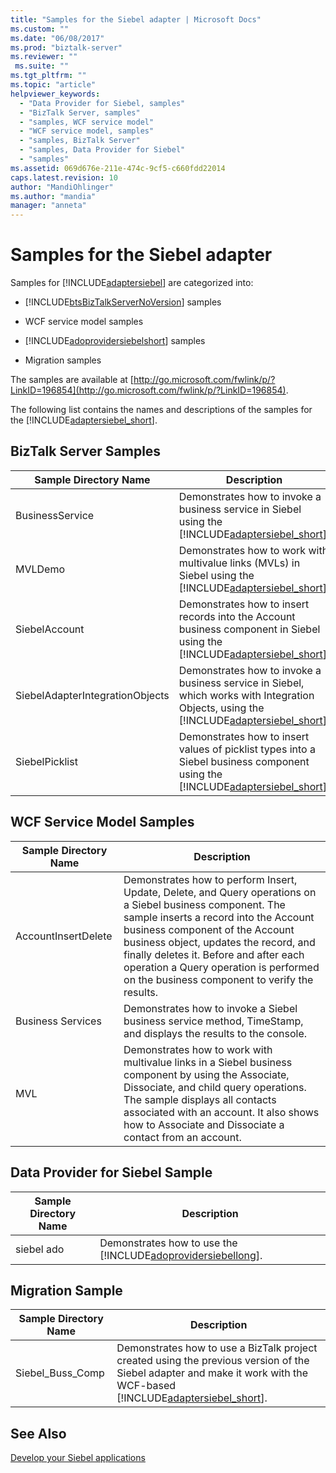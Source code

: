 ```yaml
---
title: "Samples for the Siebel adapter | Microsoft Docs"
ms.custom: ""
ms.date: "06/08/2017"
ms.prod: "biztalk-server"
ms.reviewer: ""
 ms.suite: ""
ms.tgt_pltfrm: ""
ms.topic: "article"
helpviewer_keywords: 
  - "Data Provider for Siebel, samples"
  - "BizTalk Server, samples"
  - "samples, WCF service model"
  - "WCF service model, samples"
  - "samples, BizTalk Server"
  - "samples, Data Provider for Siebel"
  - "samples"
ms.assetid: 069d676e-211e-474c-9cf5-c660fdd22014
caps.latest.revision: 10
author: "MandiOhlinger"
ms.author: "mandia"
manager: "anneta"
---
```

# Samples for the Siebel adapter
Samples for [!INCLUDE[adaptersiebel](../../includes/adaptersiebel-md.md)] are categorized into:  
  
-   [!INCLUDE[btsBizTalkServerNoVersion](../../includes/btsbiztalkservernoversion-md.md)] samples  
  
-   WCF service model samples  
  
-   [!INCLUDE[adoprovidersiebelshort](../../includes/adoprovidersiebelshort-md.md)] samples  
  
-   Migration samples  
  
 The samples are available at [http://go.microsoft.com/fwlink/p/?LinkID=196854](http://go.microsoft.com/fwlink/p/?LinkID=196854).  
  
 The following list contains the names and descriptions of the samples for the [!INCLUDE[adaptersiebel_short](../../includes/adaptersiebel-short-md.md)].  
  
## BizTalk Server Samples  
  
|Sample Directory Name|Description|  
|---------------------------|-----------------|  
|BusinessService|Demonstrates how to invoke a business service in Siebel using the [!INCLUDE[adaptersiebel_short](../../includes/adaptersiebel-short-md.md)].|  
|MVLDemo|Demonstrates how to work with multivalue links (MVLs) in Siebel using the [!INCLUDE[adaptersiebel_short](../../includes/adaptersiebel-short-md.md)].|  
|SiebelAccount|Demonstrates how to insert records into the Account business component in Siebel using the [!INCLUDE[adaptersiebel_short](../../includes/adaptersiebel-short-md.md)].|  
|SiebelAdapterIntegrationObjects|Demonstrates how to invoke a business service in Siebel, which works with Integration Objects, using the [!INCLUDE[adaptersiebel_short](../../includes/adaptersiebel-short-md.md)].|  
|SiebelPicklist|Demonstrates how to insert values of picklist types into a Siebel business component using the [!INCLUDE[adaptersiebel_short](../../includes/adaptersiebel-short-md.md)].|  
  
## WCF Service Model Samples  
  
|Sample Directory Name|Description|  
|---------------------------|-----------------|  
|AccountInsertDelete|Demonstrates how to perform Insert, Update, Delete, and Query operations on a Siebel business component. The sample inserts a record into the Account business component of the Account business object, updates the record, and finally deletes it. Before and after each operation a Query operation is performed on the business component to verify the results.|  
|Business Services|Demonstrates how to invoke a Siebel business service method, TimeStamp, and displays the results to the console.|  
|MVL|Demonstrates how to work with multivalue links in a Siebel business component by using the Associate, Dissociate, and child query operations. The sample displays all contacts associated with an account. It also shows how to Associate and Dissociate a contact from an account.|  
  
## Data Provider for Siebel Sample  
  
|Sample Directory Name|Description|  
|---------------------------|-----------------|  
|siebel ado|Demonstrates how to use the [!INCLUDE[adoprovidersiebellong](../../includes/adoprovidersiebellong-md.md)].|  
  
## Migration Sample  
  
|Sample Directory Name|Description|  
|---------------------------|-----------------|  
|Siebel_Buss_Comp|Demonstrates how to use a BizTalk project created using the previous version of the Siebel adapter and make it work with the WCF-based [!INCLUDE[adaptersiebel_short](../../includes/adaptersiebel-short-md.md)].|  
  
## See Also  
[Develop your Siebel applications](../../adapters-and-accelerators/adapter-siebel/develop-your-siebel-applications.md)